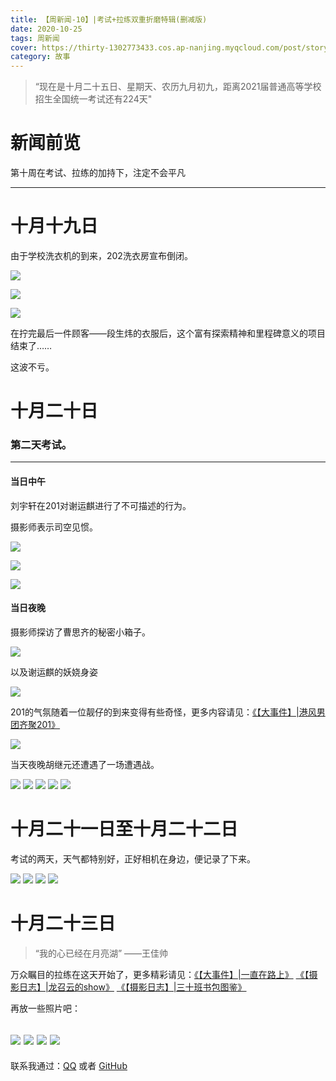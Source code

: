 ```yaml
---
title: 【周新闻-10】|考试+拉练双重折磨特辑(删减版)
date: 2020-10-25
tags: 周新闻
cover: https://thirty-1302773433.cos.ap-nanjing.myqcloud.com/post/story-focus/walking/DSC_8313.JPG
category: 故事
---
```

> “现在是十月二十五日、星期天、农历九月初九，距离2021届普通高等学校招生全国统一考试还有224天"

# 新闻前览  
第十周在考试、拉练的加持下，注定不会平凡 

---

# 十月十九日  

由于学校洗衣机的到来，202洗衣房宣布倒闭。  

![](https://thirty-1302773433.cos.ap-nanjing.myqcloud.com/weekly-news/10/DSC_7469.JPG)

![](https://thirty-1302773433.cos.ap-nanjing.myqcloud.com/weekly-news/10/DSC_7493.JPG)

![](https://thirty-1302773433.cos.ap-nanjing.myqcloud.com/weekly-news/10/DSC_7514.JPG)

在拧完最后一件顾客——段生炜的衣服后，这个富有探索精神和里程碑意义的项目结束了……

这波不亏。  

# 十月二十日 

### 第二天考试。

----
#### 当日中午 

刘宇轩在201对谢运麒进行了不可描述的行为。

摄影师表示司空见惯。  

![](https://thirty-1302773433.cos.ap-nanjing.myqcloud.com/weekly-news/10/DSC_7578.JPG)

![](https://thirty-1302773433.cos.ap-nanjing.myqcloud.com/weekly-news/10/DSC_7579.JPG)

![](https://thirty-1302773433.cos.ap-nanjing.myqcloud.com/weekly-news/10/DSC_7583.JPG)

#### 当日夜晚  

摄影师探访了曹思齐的秘密小箱子。  


![](https://thirty-1302773433.cos.ap-nanjing.myqcloud.com/weekly-news/10/DSC_7642.JPG)

以及谢运麒的妖娆身姿  


![](https://thirty-1302773433.cos.ap-nanjing.myqcloud.com/weekly-news/10/DSC_7664.JPG)

201的气氛随着一位靓仔的到来变得有些奇怪，更多内容请见：[《【大事件】|港风男团齐聚201》](/story-focus/hair-show/)

![](https://thirty-1302773433.cos.ap-nanjing.myqcloud.com/weekly-news/10/DSC_7672.JPG)

当天夜晚胡继元还遭遇了一场遭遇战。 


![](https://thirty-1302773433.cos.ap-nanjing.myqcloud.com/weekly-news/10/DSC_7752.JPG)
![](https://thirty-1302773433.cos.ap-nanjing.myqcloud.com/weekly-news/10/DSC_7754.JPG)
![](https://thirty-1302773433.cos.ap-nanjing.myqcloud.com/weekly-news/10/DSC_7755.JPG)
![](https://thirty-1302773433.cos.ap-nanjing.myqcloud.com/weekly-news/10/DSC_7758.JPG)
![](https://thirty-1302773433.cos.ap-nanjing.myqcloud.com/weekly-news/10/DSC_7759.JPG)

# 十月二十一日至十月二十二日  

考试的两天，天气都特别好，正好相机在身边，便记录了下来。  

![](https://thirty-1302773433.cos.ap-nanjing.myqcloud.com/weekly-news/10/DSC_7807.JPG)
![](https://thirty-1302773433.cos.ap-nanjing.myqcloud.com/weekly-news/10/DSC_7808.JPG)
![](https://thirty-1302773433.cos.ap-nanjing.myqcloud.com/weekly-news/10/DSC_7845.JPG)
![](https://thirty-1302773433.cos.ap-nanjing.myqcloud.com/weekly-news/10/DSC_7855.JPG)

# 十月二十三日  

> “我的心已经在月亮湖” ——王佳帅  

万众瞩目的拉练在这天开始了，更多精彩请见：[《【大事件】|一直在路上》](/story-focus/walking/)  [《【摄影日志】|龙召云的show》](/photo-diary/walking-of-long/)  [《【摄影日志】|三十班书包图鉴》](/photo-diary/schoolbags-on-the-road/)

再放一些照片吧：  

![](https://thirty-1302773433.cos.ap-nanjing.myqcloud.com/weekly-news/10/DSC_8232.JPG)
![](https://thirty-1302773433.cos.ap-nanjing.myqcloud.com/weekly-news/10/DSC_8329.JPG)
![](https://thirty-1302773433.cos.ap-nanjing.myqcloud.com/weekly-news/10/DSC_8944.JPG)
![](https://thirty-1302773433.cos.ap-nanjing.myqcloud.com/weekly-news/10/DSC_8620.JPG)
---

联系我通过：[QQ](https://thirty-1302773433.cos.ap-nanjing.myqcloud.com/post/about/1601644798481_temp_qrcode_share_9993.png) 或者 [GitHub](https://github.com)  

